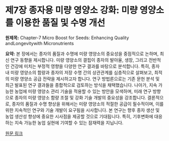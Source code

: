 # 제7장 종자용 미량 영양소 강화: 미량 영양소를 이용한 품질 및 수명 개선

**원제목:** Chapter-7 Micro Boost for Seeds: Enhancing Quality andLongevitywith Micronutrients

**요약:** 본 장에서는 종자의 품질과 수명에 미량 영양소의 중요성을 중점적으로 논하며, 최신 연구 동향을 제시합니다. 미량 영양소의 결핍이 종자의 발아율, 생장, 그리고 전반적인 건강에 미치는 부정적 영향을 다양한 연구 결과를 바탕으로 분석합니다.  특히, 종자 내 미량 영양소의 함량과 종자의 저장 수명 간의 상관관계를 심층적으로 살펴보고,  최적의 미량 영양소 공급 전략을 제시하고자 합니다. 연구 방법론으로는 기존 문헌 분석 및 최근 발표된 연구 결과들을 종합적으로 검토하는 방식을 채택했습니다.  나아가, 지속 가능한 농업에 미량 영양소 관리 기술을 적용할 수 있는 방안을 모색하며, 미래 연구 방향으로 종자의 미량 영양소 함량 조절 및 강화 기술 개발의 중요성을 강조합니다.  결론적으로, 종자의 품질과 수명 향상을 위해서는 미량 영양소의 적절한 공급이 필수적이며,  이를 위한 지속적인 연구와 기술 개발이 요구됨을 시사합니다.  본 연구는 향후 종자 생산 및 농업 생산성 향상에 중요한 시사점을 제공할 것으로 기대됩니다.  특히, 기후변화에 대응하는 지속 가능한 농업 실현에 기여할 수 있는 잠재력을 지닙니다.

[원문 링크](https://www.researchgate.net/profile/Manoj-Tripathi-10/publication/393650225_Agricultural_Biotechnology_Volume_12/links/6873cd786e247f362b18f4b0/Agricultural-Biotechnology-Volume-12.pdf#page=157)
